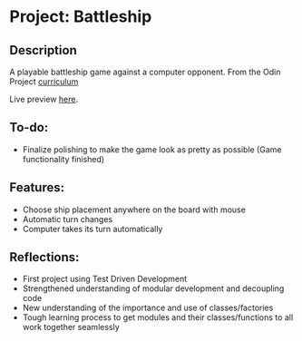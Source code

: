 # Project: Battleship

## Description

A playable battleship game against a computer opponent. From the Odin Project [curriculum](https://www.theodinproject.com/lessons/node-path-javascript-battleship)

Live preview [here](https://jongithub59.github.io/battleship/). 

## To-do:

* Finalize polishing to make the game look as pretty as possible (Game functionality finished) 

## Features:

* Choose ship placement anywhere on the board with mouse
* Automatic turn changes
* Computer takes its turn automatically

## Reflections:

* First project using Test Driven Development
* Strengthened understanding of modular development and decoupling code
* New understanding of the importance and use of classes/factories
* Tough learning process to get modules and their classes/functions to all work together seamlessly
